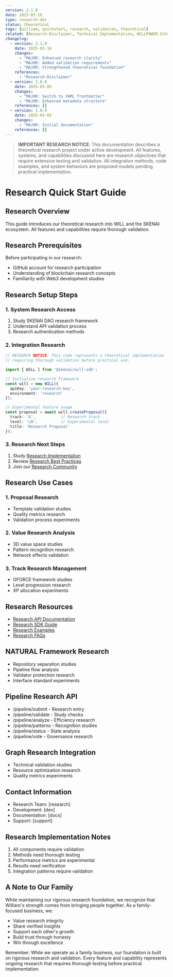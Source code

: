 ```yaml
---
version: 2.1.0
date: 2025-03-16
type: research-doc
status: theoretical
tags: [william, quickstart, research, validation, theoretical]
related: [Research-Disclaimer, Technical-Implementation, WILLPOWER-Interface]
changelog:
  - version: 2.1.0
    date: 2025-03-16
    changes:
      - "MAJOR: Enhanced research clarity"
      - "MAJOR: Added validation requirements"
      - "MAJOR: Strengthened theoretical foundation"
    references:
      - "Research-Disclaimer"
  - version: 2.0.0
    date: 2025-03-04
    changes:
      - "MAJOR: Switch to YAML frontmatter"
      - "MAJOR: Enhanced metadata structure"
    references: []
  - version: 1.0.0
    date: 2025-03-03
    changes:
      - "MAJOR: Initial documentation"
    references: []
---
```


> **IMPORTANT RESEARCH NOTICE**: This documentation describes a theoretical research project under active development. All features, systems, and capabilities discussed here are research objectives that require extensive testing and validation. All integration methods, code examples, and system behaviors are proposed models pending practical implementation.

# Research Quick Start Guide

## Research Overview
This guide introduces our theoretical research into WILL and the SKENAI ecosystem. All features and capabilities require thorough validation.

## Research Prerequisites
Before participating in our research:
- GitHub account for research participation
- Understanding of blockchain research concepts
- Familiarity with Web3 development studies

## Research Setup Steps

### 1. System Research Access
1. Study SKENAI DAO research framework
2. Understand API validation process
3. Research authentication methods

### 2. Integration Research
```typescript
// RESEARCH NOTICE: This code represents a theoretical implementation
// requiring thorough validation before practical use.

import { WILL } from '@skenai/will-sdk';

// Initialize research framework
const will = new WILL({
  apiKey: 'your-research-key',
  environment: 'research'
});

// Experimental feature usage
const proposal = await will.createProposal({
  track: 'G',           // Research track
  level: 'L0',          // Experimental level
  title: 'Research Proposal'
});
```

### 3. Research Next Steps
1. Study [Research Implementation](Research-Implementation)
2. Review [Research Best Practices](Research-Best-Practices)
3. Join our [Research Community](Research-Community)

## Research Use Cases

### 1. Proposal Research
- Template validation studies
- Quality metrics research
- Validation process experiments

### 2. Value Research Analysis
- 3D value space studies
- Pattern recognition research
- Network effects validation

### 3. Track Research Management
- GFORCE framework studies
- Level progression research
- XP allocation experiments

## Research Resources
- [Research API Documentation](Research-API)
- [Research SDK Guide](Research-SDK)
- [Research Examples](Research-Examples)
- [Research FAQs](Research-FAQ)

## NATURAL Framework Research
- Repository separation studies
- Pipeline flow analysis
- Validator protection research
- Interface standard experiments

## Pipeline Research API
- /pipeline/submit - Research entry
- /pipeline/validate - Study checks
- /pipeline/analyze - Efficiency research
- /pipeline/patterns - Recognition studies
- /pipeline/status - State analysis
- /pipeline/vote - Governance research

## Graph Research Integration
- Technical validation studies
- Resource optimization research
- Quality metrics experiments

## Contact Information
- Research Team: [research]
- Development: [dev]
- Documentation: [docs]
- Support: [support]

## Research Implementation Notes
1. All components require validation
2. Methods need thorough testing
3. Performance metrics are experimental
4. Results need verification
5. Integration patterns require validation

## A Note to Our Family

While maintaining our rigorous research foundation, we recognize that William's strength comes from bringing people together. As a family-focused business, we:
- Value research integrity
- Share verified insights
- Support each other's growth
- Build trust through honesty
- Win through excellence

Remember: While we operate as a family business, our foundation is built on rigorous research and validation. Every feature and capability represents ongoing research that requires thorough testing before practical implementation.